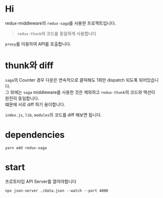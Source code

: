 # Hi

redux-middleware의 `redux-saga`를 사용한 프로젝트입니다.

> `redux-thunk`의 코드를 동일하게 사용합니다

`proxy`를 이용하여 API를 호출합니다.

# thunk와 diff

`saga`의 Counter 경우 다운은 연속적으로 클릭해도 1회만 dispatch 되도록 되어있습니다. <br/>
그 외에는 `saga` middleware를 사용한 것은 제외하고 `redux-thunk`의 코드와 액션이 완전히 동일합니다. <br/>
떄문에 서로 diff 하기 용이합니다.

`index.js`, `lib`, `modules`의 코드를 diff 해보면 됩니다.

# dependencies

```shell
yarn add redux-saga
```

# start

프로토타입 API Server를 열어야합니다

```shell
npx json-server ./data.json --watch --port 4000
```
